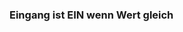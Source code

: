 ﻿### **Eingang ist EIN wenn Wert gleich**

<!-- DOCCONTENT
Hier wird ein zu vergleichender Wert angegeben.
-->

